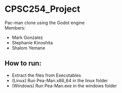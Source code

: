 # CPSC254_Project
Pac-man clone using the Godot engine <br>
Members:
- Mark Gonzalez
- Stephanie Kinoshita
- Shalom Yemane

## How to run:
- Extract the files from Executables
- (Linux) Run Pea-Man.x86_64 in the linux folder
- (Windows) Run Pea-Man.exe in the windows folder
